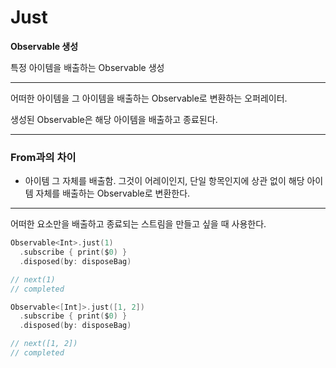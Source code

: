 # Just

**Observable 생성**

특정 아이템을 배출하는 Observable 생성

---

어떠한 아이템을 그 아이템을 배출하는 Observable로 변환하는 오퍼레이터.

생성된 Observable은 해당 아이템을 배출하고 종료된다.

---

### From과의 차이

- 아이템 그 자체를 배출함. 그것이 어레이인지, 단일 항목인지에 상관 없이 해당 아이템 자체를 배출하는 Observable로 변환한다.

---

어떠한 요소만을 배출하고 종료되는 스트림을 만들고 싶을 때 사용한다.

```swift
Observable<Int>.just(1)
  .subscribe { print($0) }
  .disposed(by: disposeBag)

// next(1)
// completed

Observable<[Int]>.just([1, 2])
  .subscribe { print($0) }
  .disposed(by: disposeBag)

// next([1, 2])
// completed
```

